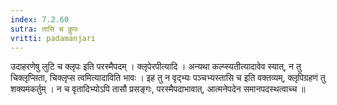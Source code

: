 ```yaml
---
index: 7.2.60
sutra: तासि च कॢपः
vritti: padamanjari
---
```


  उदाहरणेषु लुटि च क्लृपः इति परस्मैपदम् । क्लृपेरपीत्यादि । अन्यथा कल्प्स्यतीत्यादावेव स्यात्, न तु चिक्लृप्सिता, चिक्लृप्स त्वमित्यादाविति भावः ।  इह तु न वृद्भ्यः पञ्चभ्यस्तासि च इति वक्तव्यम्, क्लृपिग्रहणं तु शक्यमकर्तुम् । न च वृतादिभ्योऽपि तासौ प्रसङ्गः, परस्मैपदाभावात्, आत्मनेपदेन समानपदस्थत्वाच्च ॥